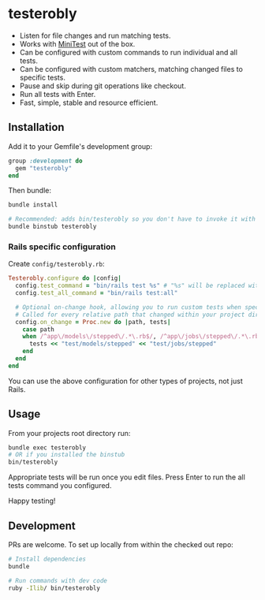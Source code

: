 # testerobly

* Listen for file changes and run matching tests. 
* Works with [MiniTest](https://github.com/minitest/minitest) out of the box. 
* Can be configured with custom commands to run individual and all tests.
* Can be configured with custom matchers, matching changed files to specific tests.
* Pause and skip during git operations like checkout.
* Run all tests with Enter.
* Fast, simple, stable and resource efficient.

## Installation

Add it to your Gemfile's development group:

```ruby
group :development do
  gem "testerobly"
end
```

Then bundle:

```sh
bundle install

# Recommended: adds bin/testerobly so you don't have to invoke it with "bundle exec testerobly"
bundle binstub testerobly
```

### Rails specific configuration

Create `config/testerobly.rb`:

```ruby
Testerobly.configure do |config|
  config.test_command = "bin/rails test %s" # "%s" will be replaced with the test file paths 
  config.test_all_command = "bin/rails test:all"

  # Optional on-change hook, allowing you to run custom tests when specific file or pattern changes
  # Called for every relative path that changed within your project directory
  config.on_change = Proc.new do |path, tests|
    case path
    when /^app\/models\/stepped\/.*\.rb$/, /^app\/jobs\/stepped\/.*\.rb$/
      tests << "test/models/stepped" << "test/jobs/stepped"
    end
  end
end
```

You can use the above configuration for other types of projects, not just Rails.

## Usage

From your projects root directory run:

```sh
bundle exec testerobly
# OR if you installed the binstub
bin/testerobly
```

Appropriate tests will be run once you edit files. Press Enter to run the all tests command you configured.

Happy testing!

## Development

PRs are welcome. To set up locally from within the checked out repo:

```sh
# Install dependencies
bundle

# Run commands with dev code
ruby -Ilib/ bin/testerobly
```

